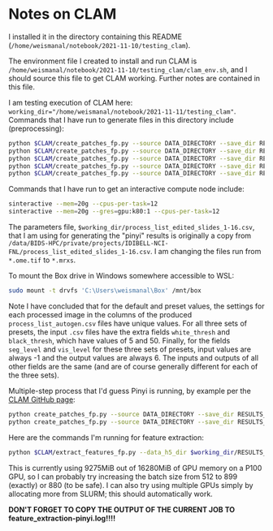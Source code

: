 # Notes on CLAM

I installed it in the directory containing this README (`/home/weismanal/notebook/2021-11-10/testing_clam`).

The environment file I created to install and run CLAM is `/home/weismanal/notebook/2021-11-10/testing_clam/clam_env.sh`, and I should source this file to get CLAM working. Further notes are contained in this file.

I am testing execution of CLAM here: `working_dir="/home/weismanal/notebook/2021-11-11/testing_clam"`. Commands that I have run to generate files in this directory include (preprocessing):

```bash
python $CLAM/create_patches_fp.py --source DATA_DIRECTORY --save_dir RESULTS_DIRECTORY-bwh_biopsy --patch_size 256 --preset $CLAM/presets/bwh_biopsy.csv --seg --patch --stitch 2>&1 | tee initial_processing_output-bwh_biopsy.txt
python $CLAM/create_patches_fp.py --source DATA_DIRECTORY --save_dir RESULTS_DIRECTORY-bwh_resection --patch_size 256 --preset $CLAM/presets/bwh_resection.csv --seg --patch --stitch 2>&1 | tee initial_processing_output-bwh_resection.txt
python $CLAM/create_patches_fp.py --source DATA_DIRECTORY --save_dir RESULTS_DIRECTORY-tcga --patch_size 256 --preset $CLAM/presets/tcga.csv --seg --patch --stitch 2>&1 | tee initial_processing_output-tcga.txt
python $CLAM/create_patches_fp.py --source DATA_DIRECTORY --save_dir RESULTS_DIRECTORY-pinyi --patch_size 256 --process_list $working_dir/process_list_edited_slides_1-16.csv --seg --patch --stitch 2>&1 | tee initial_processing_output-pinyi.txt
python $CLAM/create_patches_fp.py --source DATA_DIRECTORY --save_dir RESULTS_DIRECTORY-pinyi-median --patch_size 256 --preset $working_dir/pinyi-median.csv --seg --patch --stitch 2>&1 | tee initial_processing_output-pinyi-median.txt
```

Commands that I have run to get an interactive compute node include:

```bash
sinteractive --mem=20g --cpus-per-task=12
sinteractive --mem=20g --gres=gpu:k80:1 --cpus-per-task=12
```

The parameters file, `$working_dir/process_list_edited_slides_1-16.csv`, that I am using for generating the "pinyi" results is originally a copy from `/data/BIDS-HPC/private/projects/IDIBELL-NCI-FNL/process_list_edited_slides_1-16.csv`. I am changing the files run from `*.ome.tif` to `*.mrxs`.

To mount the Box drive in Windows somewhere accessible to WSL:

```bash
sudo mount -t drvfs 'C:\Users\weismanal\Box' /mnt/box
```

Note I have concluded that for the default and preset values, the settings for each processed image in the columns of the produced `process_list_autogen.csv` files have unique values. For all three sets of presets, the input `.csv` files have the extra fields `white_thresh` and `black_thresh`, which have values of 5 and 50. Finally, for the fields `seg_level` and `vis_level` for these three sets of presets, input values are always -1 and the output values are always 6. The inputs and outputs of all other fields are the same (and are of course generally different for each of the three sets).

Multiple-step process that I'd guess Pinyi is running, by example per the [CLAM GitHub page](https://github.com/mahmoodlab/CLAM):

```bash
python create_patches_fp.py --source DATA_DIRECTORY --save_dir RESULTS_DIRECTORY --patch_size 256 --seg --process_list process_list_edited.csv                   # segmentation only using specific parameters
python create_patches_fp.py --source DATA_DIRECTORY --save_dir RESULTS_DIRECTORY --patch_size 256 --seg --process_list process_list_edited.csv --patch --stitch  # subsequent entire workflow, i.e., segmentation, patching, and stitching; same set of commands as I ran above
```

Here are the commands I'm running for feature extraction:

```bash
python $CLAM/extract_features_fp.py --data_h5_dir $working_dir/RESULTS_DIRECTORY-pinyi --data_slide_dir $working_dir/DATA_DIRECTORY --csv_path $working_dir/RESULTS_DIRECTORY-pinyi/process_list-feature_extraction.csv --feat_dir $working_dir/RESULTS_DIRECTORY-pinyi/features --batch_size 512 --slide_ext .mrxs 2>&1 | tee feature_extraction-pinyi.log
```

This is currently using 9275MiB out of 16280MiB of GPU memory on a P100 GPU, so I can probably try increasing the batch size from 512 to 899 (exactly) or 880 (to be safe). I can also try using multiple GPUs simply by allocating more from SLURM; this should automatically work.

**DON'T FORGET TO COPY THE OUTPUT OF THE CURRENT JOB TO feature_extraction-pinyi.log!!!!**
